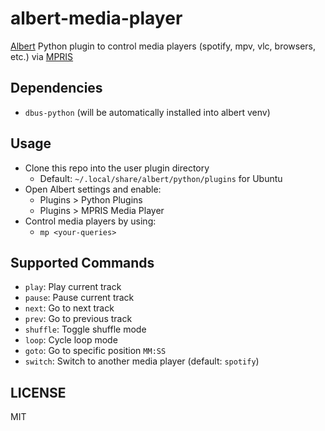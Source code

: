 # albert-media-player

[Albert](https://albertlauncher.github.io/) Python plugin to control media players (spotify, mpv, vlc, browsers, etc.) via [MPRIS](https://specifications.freedesktop.org/mpris-spec/latest/fullindex.html)

## Dependencies

- `dbus-python` (will be automatically installed into albert venv)

## Usage

- Clone this repo into the user plugin directory
  - Default: `~/.local/share/albert/python/plugins` for Ubuntu
- Open Albert settings and enable:
  - Plugins > Python Plugins
  - Plugins > MPRIS Media Player
- Control media players by using:
  - `mp <your-queries>`

## Supported Commands

- `play`: Play current track
- `pause`: Pause current track
- `next`: Go to next track
- `prev`: Go to previous track
- `shuffle`: Toggle shuffle mode
- `loop`: Cycle loop mode
- `goto`: Go to specific position `MM:SS`
- `switch`: Switch to another media player (default: `spotify`)

## LICENSE

MIT
